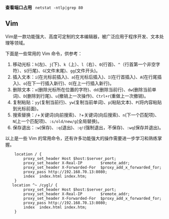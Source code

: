 **查看端口占用**  ` netstat -ntlp|grep 80`

## Vim 

Vim是一款功能强大、高度可定制的文本编辑器，被广泛应用于程序开发、文本处理等领域。

下面是一些常用的 Vim 命令，供参考：

1. 移动光标：`h`(左)、`j`(下)、`k`（上）、`l`（右）、`0`(行首)、`^`（行首第一个非空字符）、`$`(行尾)、`G`(文件末尾)、`gg`(文件开头)。
2. 插入文本：`i`(在光标前插入)、`a`(在光标后插入)、`I`(在行首插入)、`A`(在行尾插入)、`o`(在下一行插入新行)、`O`(在上一行插入新行)。
3. 删除文本：`x`(删除光标所在位置的字符)、`dd`(删除当前行)、`dw`(删除当前单词)、`D`(删除到行尾)、`u`(撤销上一次操作)、`Ctrl+r`(重做上一次撤销)。
4. 复制粘贴：`yy`(复制当前行)、`yw`(复制当前单词)、`p`(粘贴文本)、`P`(将内容粘贴到光标前面)。
5. 搜索替换：`/`+关键词(向前搜索)、`?`+关键词(向后搜索)、`n`(下一个匹配项)、`N`(上一个匹配项)、`:s/old/new/g`(全局替换)。
6. 保存退出：`:w`(保存)、`:q`(退出)、`:q!`(强制退出，不保存)、`:wq`(保存并退出)。

以上是一些 Vim 的常用命令，还有许多功能强大的操作需要进一步学习和熟练掌握。



        location / {
            proxy_set_header Host $host:$server_port; 
            proxy_set_header X-Real-IP        $remote_addr;  
            proxy_set_header X-Forwarded-For  $proxy_add_x_forwarded_for;
            proxy_pass http://192.168.70.13:8080;
            index  index.html index.htm;
        }
       location ^~ /cygl/ {
            proxy_set_header Host $host:$server_port; 
            proxy_set_header X-Real-IP        $remote_addr;  
            proxy_set_header X-Forwarded-For  $proxy_add_x_forwarded_for;
            proxy_pass http://192.168.70.13:8080;
            index  index.html index.htm;
        }
